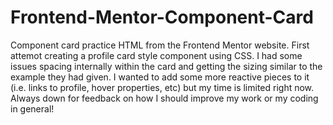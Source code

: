 # Frontend-Mentor-Component-Card
Component card practice HTML from the Frontend Mentor website.
First attemot creating a profile card style component using CSS.
I had some issues spacing internally within the card and getting the sizing similar to the example they had given.
I wanted to add some more reactive pieces to it (i.e. links to profile, hover properties, etc) but my time is limited right now.
Always down for feedback on how I should improve my work or my coding in general!

